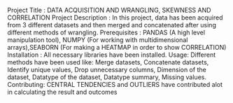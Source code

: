  Project Title : DATA ACQUISITION AND WRANGLING, SKEWNESS AND CORRELATION
 Project Description : In this project, data has been acquired from 3 different datasets and then merged and concatenated after using different methods of     wrangling.
  Prerequisites : PANDAS (A high level manipulation tool), NUMPY (For working with multidimensional arrays),SEABORN (For making a HEATMAP in order to show CORRELATION)
  Installation : All necessary libraries have been installed.
  Usage: Different methods have been used like: Merge datasets, Concatenate datasets, Identify unique values, Drop unnecessary columns, Dimension of the dataset, Datatype of the dataset, Datatype summary, Missing values.
  Contributing: CENTRAL TENDENCIES and OUTLIERS have contributed alot in calculating the result and outcomes
